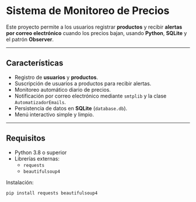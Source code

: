 #  Sistema de Monitoreo de Precios

Este proyecto permite a los usuarios registrar **productos** y recibir **alertas por correo electrónico** cuando los precios bajan, usando **Python**, **SQLite** y el patrón **Observer**.

---

##  Características

- Registro de **usuarios** y **productos**.
- Suscripción de usuarios a productos para recibir alertas.
- Monitoreo automático diario de precios.
- Notificación por correo electrónico mediante `smtplib` y la clase `AutomatizadorEmails`.
- Persistencia de datos en **SQLite** (`database.db`).
- Menú interactivo simple y limpio.

---

##  Requisitos

- Python 3.8 o superior  
- Librerías externas:
  - `requests`
  - `beautifulsoup4`

Instalación:

```bash
pip install requests beautifulsoup4 
